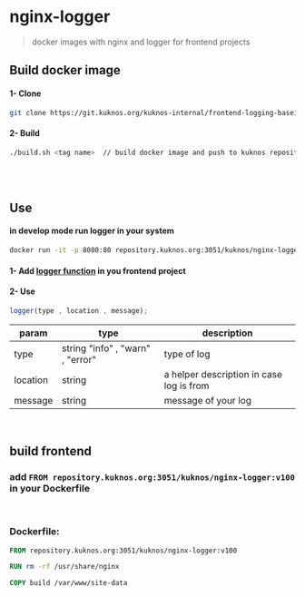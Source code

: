 # nginx-logger

> docker images with nginx and logger for frontend projects


## Build docker image

#### **1- Clone** 
```bash
git clone https://git.kuknos.org/kuknos-internal/frontend-logging-baseimage.git
```

#### **2- Build** 
```bash
./build.sh <tag name>  // build docker image and push to kuknos repository
```

<br>
<br>

## Use

#### in develop mode run logger in your system
```bash
docker run -it -p 8080:80 repository.kuknos.org:3051/kuknos/nginx-logger:v100 // run loger and listen on port 8080
```

#### 1- Add [logger function](https://git.kuknos.org/kuknos-internal/frontend-logging-baseimage/-/blob/master/logger_front/logger.js)  in you frontend project


#### 2- Use
```javascript
logger(type , location , message); 
```
| param               | type                                | description                                                                                                             |
| ------------------- | ----------------------------------- | -------------------------------------------------------------------------------------------------------------------     |
| type                | string "info" , "warn" , "error"    | type of log                                                                                                             |
| location            | string                              | a helper description in case log is from                                                                                |
| message             | string                              | message of your log                                                                                                     |

<br>

## build frontend

### add `FROM repository.kuknos.org:3051/kuknos/nginx-logger:v100` in your Dockerfile 

<br>

### Dockerfile:
``` dockerfile
FROM repository.kuknos.org:3051/kuknos/nginx-logger:v100

RUN rm -rf /usr/share/nginx

COPY build /var/www/site-data
```